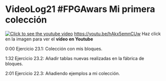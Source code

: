 # VideoLog21 #FPGAwars Mi primera colección

[![Click to see the youtube video](https://img.youtube.com/vi/hAkx5emnCUw/0.jpg)](https://youtu.be/hAkx5emnCUw)
https://youtu.be/hAkx5emnCUw
Haz click en la imagen para ver el **vídeo en Youtube**

0:00 Ejercicio 23.1: Colección con mis bloques.

1:32 Ejercicio 23.2: Añadir tablas nuevas realizadas en la fábrica de bloques.

2:01 Ejercicio 22.3: Añadiendo ejemplos a mi colección.
